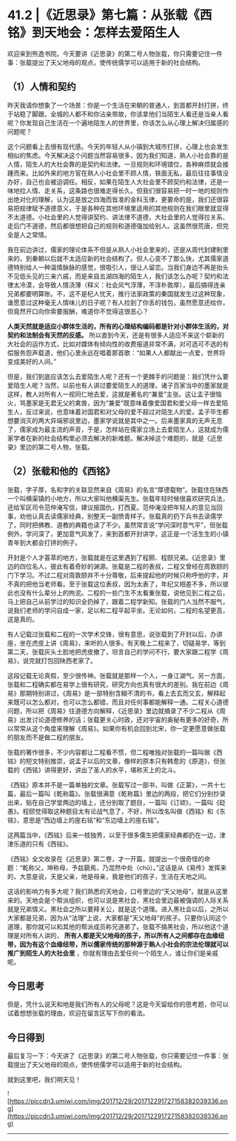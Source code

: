 # 41.2 |《近思录》第七篇：从张载《西铭》到天地会：怎样去爱陌生人

欢迎来到熊逸书院。今天要讲《近思录》的第二号人物张载，你只需要记住一件事：张载提出了天父地母的观点，使传统儒学可以适用于新的社会结构。

## （1）人情和契约

昨天我请你想象了一个场景：你是一个生活在宋朝的普通人，到首都开封打拼，终于站稳了脚跟，全城的人都不和你沾亲带故，你该拿他们当陌生人看还是当亲人看呢？你发现自己生活在一个遍地陌生人的世界里，你该怎么从心理上解决归属感的问题呢？

这个问题看上去很有现代感。今天的年轻人从小镇到大城市打拼，心理上也会发生相似的焦虑。今天解决这个问题当然容易很多，因为我们知道，熟人小社会靠的是人情，陌生人的大社会靠的是契约和法律。一旦规则和环境错位，各种麻烦就会接踵而来。比如外来的地方官在熟人小社会里不顾人情，铁面无私，最后往往事情没办好，自己也会被迫调任。相反，如果在陌生人大社会里不顾契约和法律，还是一味地拉人情、走关系，这条路也很难走得长久。但我们很容易把一时一地的规则作出绝对化的理解，认为这是放之四海而皆准的金科玉律，更要命的是，我们还很容易把规律赋予道德意义，于是各种在其他环境里适用的其他规则在我们眼里就显得不太道德。小社会里的人觉得讲契约、讲法律不道德，大社会里的人觉得拉关系、走后门不道德，然后都很想把自己的规则和道德强加给别人。这虽然很荒唐，但完全是人之常情。

我在前边讲过，儒家的理论体系不但是从熟人小社会里来的，还是从周代封建制里来的，到秦朝以后就不太适应新的社会结构了。但人心变不了那么快，尤其儒家道德特别给人一种温情脉脉的感觉，很吸引人，很让人留恋。当我们身边不再是抬头不见低头见的三亲六戚，而是来自五湖四海的陌生人，我们该怎么办呢？契约和法律太冷漠，会导致人情浇薄（释义：社会风气浮薄，不淳朴敦厚），最后搞得连亲兄弟都要明算账。不，这不是杞人忧天，推行法家政策的秦国就发生过这种现象，谁愿意过这种毫无人情味儿的日子呢？有人捡到了你丢的钱包，虽然愿意还给你，但竟然开口向你索要报酬，难道你不觉得这很恶心？

 **人类天然就是适应小群体生活的，所有的心理结构编码都是针对小群体生活的，对契约和法制会有天然的反感。** 所以直到今天，还是有很多人适应不来这个崭新的大社会的运作方式，比如对媒体有倾向性的收费报道非常不满，对可选可不选的有偿服务怨声载道，他们心里永远在唱着那首歌：“如果人人都献出一点爱，世界将变成美好的人间。”

但是，我们到底应该怎么去爱陌生人呢？还有一个更棘手的问题是：我们凭什么要爱陌生人呢？当然，以前也有人讲过要爱陌生人的道理，诸子百家当中的墨家就是这样，教人对所有人一视同仁地去爱，这就是著名的“兼爱”主张。这让孟子很恼火，骂墨家是无君无父的禽兽，因为“兼爱”既意味着像爱国君和爱父母一样去爱陌生人，反过来说，也意味着对国君和对父母的爱不超过对陌生人的爱。孟子毕生都想要消灭的两大异端邪说里边，墨家学说就是其中之一。后来墨家真的无声无息了，儒家成为最主流的声音，于是，怎样站在儒家立场上去爱陌生人，这就成为儒家学者在新的社会结构里必须去解决的新难题。解决掉这个难题的，就是《近思录》里边的第二号人物，张载。

## （2）张载和他的《西铭》

张载，字子厚，名和字的关联显然来自《周易》的名言“厚德载物”。张载住在陕西一个叫横渠镇的小地方，所以大家叫他横渠先生。张载年轻时候很喜欢研究兵法，还给军区司令范仲淹写信，建议报国仇，打西夏。范仲淹没把年轻人的意见当回事，劝他认真去读儒家经典，别整天一副愤青样子。张载真的扔下兵书去读儒学了，同时把佛教、道教的典籍也读了不少。虽然常言说“学问深时意气平”，但张载例外，学问深了，更加意气风发了，来到首都开封讲学，这正是一个活生生的小镇青年到大都会打拼的例子。

开封是个人才荟萃的地方，张载就是在这里遇到了程颢、程颐兄弟。《近思录》里边的四位名人，彼此有着奇妙的渊源。张载是二程的表叔，二程又曾经在周敦颐的门下学习。不过二程对周敦颐并不十分尊敬，后来提起他的时候只称呼他的字，并不真的把他当老师看。至于张载这位表叔，因为太表了，年纪又相差不多，所以彼此也没有什么辈分上的拘泥。二程的一些门生不太看重张载，说他见到二程之后，马上把自己从前学过的知识全扔掉了，跟着二程学新知。张载的门人当然不服气，说我们老师的学问自成一家，足以和二程平起平坐。无论如何，二程的名望更高，这是真的。

有人记载过张载和二程的一次学术交锋，很有意思，说张载到了开封以后，办讲座，坐在虎皮上讲《周易》，来听的人很多。有天晚上二程来了，切磋易学，等到第二天，张载灰头土脸地把虎皮撤了，坦言自己的学问不行，要大家跟二程学《周易》，说完就打包回陕西老家了。

这段记载无论真假，至少很传神。张载就是那样一个人，一身江湖气。另一方面，张载和二程确实都在易学上很有研究，研究方向也真有很大的差别。我在前边《周易》那期特别讲过，《周易》是一部特别含糊不清的书，看上去玄而又玄，解释起来既可以怎么都对，也可以怎么都错，而且对任何事都能解释一通。二程关心道德问题，所以把《周易》往道德方向解释，《近思录》里边就摘录了不少二程从《周易》出发讨论道德修养的话；张载更关心时政，还对宇宙的奥秘有更多的好奇，所以常常从这个角度来理解《周易》。如果你有机会回到北宋，你一定更愿意做张载的朋友而不是做二程的朋友。

张载的著作很多，不少内容都让二程看不惯，但二程唯独对张载的一篇叫做《西铭》的短文特别推崇，说孟子以后的文章，像样的原本只有韩愈的《原道》，但张载的《西铭》讲得更好，讲出了圣人的水平，堪称天上的北斗。

《西铭》原本并不是一篇单独的文章。张载写过一部书，叫做《正蒙》，一共十七篇，最后一篇叫《乾称篇》。张载很满意《乾称篇》里边的两段，把它们分别抄录出来，贴在自己学堂两边的墙上，还分别取了题目，一篇叫《订顽》，一篇叫《砭愚》。程颐觉得取这种题目太有论战气息了，不好，所以改名叫做《西铭》和《东铭》，意思是“西边墙上的座右铭”和“东边墙上的座右铭”。

这两篇当中，《西铭》后来一枝独秀，以至于很多儒生把儒家经典都扔在一边，津津乐道的只有《西铭》。

《西铭》全文收录在《近思录》第二卷，才一开篇，就提出一个很奇怪的命题：“乾称父，坤称母，予兹藐焉，乃混然中处（chǔ）。”这话是从《易传》发挥来的，大意是说，天是父亲，地是母亲，我是他们的孩子，生活在天地之间。

这话的影响力有多大呢？我们熟悉的天地会，口号里边的“天父地母”，就是从这里来的。天地会是个帮派组织，也可以说是黑社会，黑社会里边最被强调的人际关系就是兄弟情义。黑社会之所以要拜关公，就是这个道理。进入黑社会以后，之所以大家都是兄弟，因为从“法理”上说，大家都是“天父地母”的孩子。只要你认同这个道理，那你就可以和其他的帮派成员称兄道弟了。张载不搞黑社会，所以他这个道理是对所有人讲的， **所有人都是天父地母的孩子，所以所有人之间都存在血缘纽带，因为有这个血缘纽带，所以儒家传统的那种源于熟人小社会的宗法伦理就可以推广到陌生人的大社会里** ，你就有理由去爱任何一个陌生人，谁让你们是亲戚呢。

## 今日思考

但是，凭什么说天和地是我们所有人的父母呢？这是今天留给你的思考题，你可以试着想想张载的理由，欢迎在留言区写下你的看法。

## 今日得到

最后复习一下：今天讲了《近思录》的第二号人物张载，你只需要记住一件事：张载提出了天父地母的观点，使传统儒学可以适用于新的社会结构。

就到这里吧，我们明天见！

![https://piccdn3.umiwi.com/img/201712/29/201712291727158382039336.png](https://piccdn3.umiwi.com/img/201712/29/201712291727158382039336.png)

---
